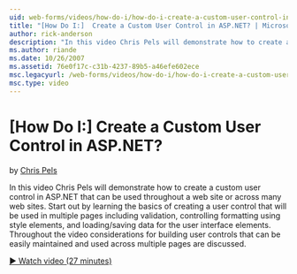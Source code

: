 ```yaml
---
uid: web-forms/videos/how-do-i/how-do-i-create-a-custom-user-control-in-aspnet
title: "[How Do I:]  Create a Custom User Control in ASP.NET? | Microsoft Docs"
author: rick-anderson
description: "In this video Chris Pels will demonstrate how to create a custom user control in ASP.NET that can be used throughout a web site or across many web sites. Sta..."
ms.author: riande
ms.date: 10/26/2007
ms.assetid: 76e0f17c-c31b-4237-89b5-a46efe602ece
msc.legacyurl: /web-forms/videos/how-do-i/how-do-i-create-a-custom-user-control-in-aspnet
msc.type: video
---
```

# [How Do I:]  Create a Custom User Control in ASP.NET?

by [Chris Pels](https://twitter.com/chrispels)

In this video Chris Pels will demonstrate how to create a custom user control in ASP.NET that can be used throughout a web site or across many web sites. Start out by learning the basics of creating a user control that will be used in multiple pages including validation, controlling formatting using style elements, and loading/saving data for the user interface elements. Throughout the video considerations for building user controls that can be easily maintained and used across multiple pages are discussed.

[&#9654; Watch video (27 minutes)](https://channel9.msdn.com/Blogs/ASP-NET-Site-Videos/how-do-i-create-a-custom-user-control-in-aspnet)
